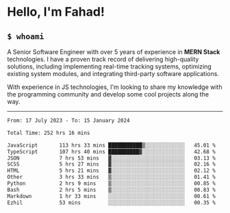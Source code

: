 <h1>Hello, I'm Fahad!</h1>

<h2><code>$ whoami</code></h2>

A Senior Software Engineer with over 5 years of experience in **MERN Stack** technologies. I have a proven track record of delivering high-quality solutions, including implementing real-time tracking systems, optimizing existing system modules, and integrating third-party software applications.

With experience in JS technologies, I'm looking to share my knowledge with the programming community and develop some cool projects along the way.

---

<!--START_SECTION:waka-->

```txt
From: 17 July 2023 - To: 15 January 2024

Total Time: 252 hrs 16 mins

JavaScript       113 hrs 33 mins ███████████▒░░░░░░░░░░░░░   45.01 %
TypeScript       107 hrs 40 mins ██████████▓░░░░░░░░░░░░░░   42.68 %
JSON             7 hrs 53 mins   ▓░░░░░░░░░░░░░░░░░░░░░░░░   03.13 %
SCSS             5 hrs 27 mins   ▓░░░░░░░░░░░░░░░░░░░░░░░░   02.16 %
HTML             5 hrs 21 mins   ▓░░░░░░░░░░░░░░░░░░░░░░░░   02.12 %
Other            3 hrs 33 mins   ▒░░░░░░░░░░░░░░░░░░░░░░░░   01.41 %
Python           2 hrs 9 mins    ▒░░░░░░░░░░░░░░░░░░░░░░░░   00.85 %
Bash             2 hrs 5 mins    ▒░░░░░░░░░░░░░░░░░░░░░░░░   00.83 %
Markdown         1 hr 33 mins    ░░░░░░░░░░░░░░░░░░░░░░░░░   00.61 %
Ezhil            53 mins         ░░░░░░░░░░░░░░░░░░░░░░░░░   00.35 %
```

<!--END_SECTION:waka-->

<!--
**heyFahad/heyFahad** is a ✨ _special_ ✨ repository because its `README.md` (this file) appears on your GitHub profile.

Here are some ideas to get you started:

- 🔭 I’m currently working on ...
- 🌱 I’m currently learning ...
- 👯 I’m looking to collaborate on ...
- 🤔 I’m looking for help with ...
- 💬 Ask me about ...
- 📫 How to reach me: ...
- 😄 Pronouns: ...
- ⚡ Fun fact: ...
-->
